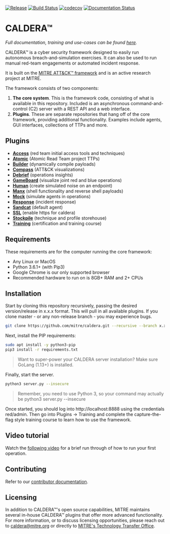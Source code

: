 [![Release](https://img.shields.io/badge/dynamic/json?color=blue&label=Release&query=tag_name&url=https%3A%2F%2Fapi.github.com%2Frepos%2Fmitre%2Fcaldera%2Freleases%2Flatest)](https://github.com/mitre/caldera/releases/latest)
[![Build Status](https://travis-ci.com/mitre/caldera.svg?branch=master)](https://travis-ci.com/mitre/caldera)
[![codecov](https://codecov.io/gh/mitre/caldera/branch/master/graph/badge.svg)](https://codecov.io/gh/mitre/caldera)
[![Documentation Status](https://readthedocs.org/projects/caldera/badge/?version=stable)](http://caldera.readthedocs.io/?badge=stable)

# CALDERA&trade;

*Full documentation, training and use-cases can be found [here](https://caldera.readthedocs.io/en/latest/).*

CALDERA&trade; is a cyber security framework designed to easily run autonomous breach-and-simulation exercises. It can also be used to run manual red-team engagements or automated incident response.

It is built on the [MITRE ATT&CK™ framework](https://attack.mitre.org/) and is an active research project at MITRE.

The framework consists of two components:

1) **The core system**. This is the framework code, consisting of what is available in this repository. Included is 
an asynchronous command-and-control (C2) server with a REST API and a web interface. 
2) **Plugins**. These are separate repositories that hang off of the core framework, providing additional functionality. 
Examples include agents, GUI interfaces, collections of TTPs and more. 

## Plugins

- **[Access](https://github.com/mitre/access)** (red team initial access tools and techniques)
- **[Atomic](https://github.com/mitre/atomic)** (Atomic Read Team project TTPs)
- **[Builder](https://github.com/mitre/builder)** (dynamically compile payloads)
- **[Compass](https://github.com/mitre/compass)** (ATT&CK visualizations)
- **[Debrief](https://github.com/mitre/debrief)** (operations insights)
- **[GameBoard](https://github.com/mitre/gameboard)** (visualize joint red and blue operations)
- **[Human](https://github.com/mitre/human)** (create simulated noise on an endpoint)
- **[Manx](https://github.com/mitre/manx)** (shell functionality and reverse shell payloads)
- **[Mock](https://github.com/mitre/mock)** (simulate agents in operations)
- **[Response](https://github.com/mitre/response)** (incident response)
- **[Sandcat](https://github.com/mitre/sandcat)** (default agent)
- **[SSL](https://github.com/mitre/SSL)** (enable https for caldera)
- **[Stockpile](https://github.com/mitre/stockpile)** (technique and profile storehouse)
- **[Training](https://github.com/mitre/training)** (certification and training course)

## Requirements

These requirements are for the computer running the core framework:

* Any Linux or MacOS
* Python 3.6.1+ (with Pip3)
* Google Chrome is our only supported browser
* Recommended hardware to run on is 8GB+ RAM and 2+ CPUs

## Installation

Start by cloning this repository recursively, passing the desired version/release in x.x.x format. This will pull in all available plugins. If you clone master - or any non-release branch - you may experience bugs.
```Bash
git clone https://github.com/mitre/caldera.git --recursive --branch x.x.x 
```

Next, install the PIP requirements:
```Bash
sudo apt install -y python3-pip
pip3 install -r requirements.txt
```
> Want to super-power your CALDERA server installation? Make sure GoLang (1.13+) is installed.

Finally, start the server. 
```Bash
python3 server.py --insecure
```

> Remember, you need to use Python 3, so your command may actually be python3 server.py --insecure

Once started, you should log into http://localhost:8888 using the credentials red/admin. Then go into Plugins -> Training and complete the capture-the-flag style training course to learn how to use the framework.

## Video tutorial

Watch the [following video](https://www.youtube.com/watch?v=_mVGjqu03fg) for a brief run through of how to run your first operation. 

## Contributing

Refer to our [contributor documentation](CONTRIBUTING.md).

## Licensing

In addition to CALDERA&trade;'s open source capabilities, MITRE maintains several in-house CALDERA&trade; plugins that offer 
more advanced functionality. For more information, or to discuss licensing opportunities, please reach out to 
caldera@mitre.org or directly to [MITRE's Technology Transfer Office](https://www.mitre.org/about/corporate-overview/contact-us#technologycontact).
